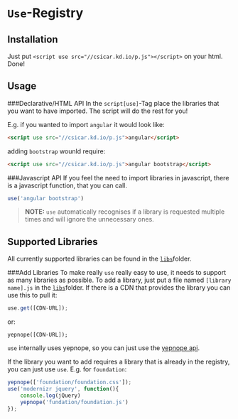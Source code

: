 `Use`-Registry
===

Installation
---

Just put `<script use src="//csicar.kd.io/p.js"></script>` on your html. Done!

Usage
---

###Declarative/HTML API
In the `script[use]`-Tag place the libraries that you want to have imported. The script will do the rest for you!

E.g. if you wanted to import `angular` it would look like:

```html
<script use src="//csicar.kd.io/p.js">angular</script>
```

adding `bootstrap` wounld require:

```html
<script use src="//csicar.kd.io/p.js">angular bootstrap</script>
```

###Javascript API
If you feel the need to import libraries in javascript, there is a javascript function, that you can call.
```javascript
use('angular bootstrap')
```

> **NOTE:** `use` automatically recognises if a library is requested multiple times and will ignore the unnecessary ones.
 
Supported Libraries
---

All currently supported libraries can be found in the [`libs`](https://github.com/csicar/Registry/tree/master/libs)folder.

###Add Libraries
To make really `use` really easy to use, it needs to support as many libraries as possible. To add a library, just put a file named `[library name].js` in the [`libs`](https://github.com/csicar/Registry/tree/master/libs)folder. If there is a CDN that provides the library you can use this to pull it:
```javascript
use.get([CDN-URL]);
```
or:
```
yepnope([CDN-URL]);
```

`use` internally uses yepnope, so you can just use the [yepnope api](http://yepnopejs.com/#api).

If the library you want to add requires a library that is already in the registry, you can just use `use`.
E.g. for `foundation`:
```javascript
yepnope(['foundation/foundation.css']);
use('modernizr jquery', function(){
	console.log(jQuery)
	yepnope('fundation/foundation.js')
});
```